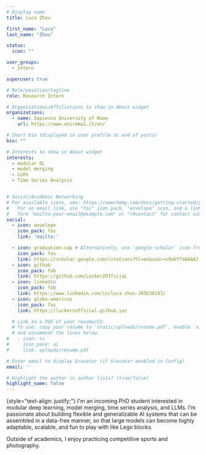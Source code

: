 ```yaml
---
# Display name
title: Luca Zhou

first_name: "Luca"
last_name: "Zhou"

status:
  icon: ""

user_groups:
  - Intern

superuser: true

# Role/position/tagline
role: Research Intern

# Organizations/Affiliations to show in About widget
organizations:
  - name: Sapienza University of Rome
    url: https://www.uniroma1.it/en/

# Short bio (displayed in user profile at end of posts)
bio: ""

# Interests to show in About widget
interests:
  - modular DL
  - model merging
  - LLMs
  - Time Series Analysis


# Social/Academic Networking
# For available icons, see: https://wowchemy.com/docs/getting-started/page-builder/#icons
#   For an email link, use "fas" icon pack, "envelope" icon, and a link in the
#   form "mailto:your-email@example.com" or "/#contact" for contact widget.
social:
  - icon: envelope
    icon_pack: fas
    link: 'mailto:'

  - icon: graduation-cap # Alternatively, use `google-scholar` icon from `ai` icon pack
    icon_pack: fas
    link: https://scholar.google.com/citations?hl=en&user=n9akYT4AAAAJ
  - icon: github
    icon_pack: fab
    link: https://github.com/LuckerZOfficiaL
  - icon: linkedin
    icon_pack: fab
    link: https://www.linkedin.com/in/luca-zhou-385b30183/
  - icon: globe-americas
    icon_pack: fas
    link: https://luckerzofficial.github.io/ 

  # Link to a PDF of your resume/CV.
  # To use: copy your resume to `static/uploads/resume.pdf`, enable `ai` icons in `params.yaml`,
  # and uncomment the lines below.
#   - icon: cv
#     icon_pack: ai
#     link: uploads/resume.pdf

# Enter email to display Gravatar (if Gravatar enabled in Config)
email: ''

# Highlight the author in author lists? (true/false)
highlight_name: false
---
```



{style="text-align: justify;"}
I'm an incoming PhD student interested in modular deep learning, model merging, time series analysis, and LLMs. I’m passionate about building flexible and generalizable AI systems that can be assembled in a data-free manner, so that large models can become highly adaptable, scalable, and fun to play with like Lego blocks.

Outside of academics, I enjoy practicing competitive sports and photography.